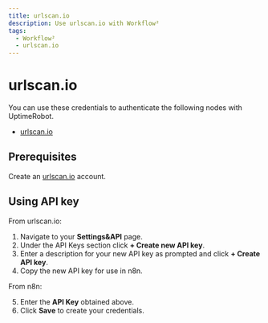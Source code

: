 ```yaml
---
title: urlscan.io
description: Use urlscan.io with Workflow²
tags:
  - Workflow²
  - urlscan.io
---
```

# urlscan.io

You can use these credentials to authenticate the following nodes with UptimeRobot.
- [urlscan.io](/workflow/integrations/nodes/workflow-nodes-base.urlScanIo/)

## Prerequisites

Create an [urlscan.io](https://urlscan.io/) account.

## Using API key

From urlscan.io:

1. Navigate to your **Settings&API** page.
2. Under the API Keys section click **+ Create new API key**.
3. Enter a description for your new API key as prompted and click **+ Create API key**.
4. Copy the new API key for use in n8n.

From n8n:

5. Enter the **API Key** obtained above.
6. Click **Save** to create your credentials.

